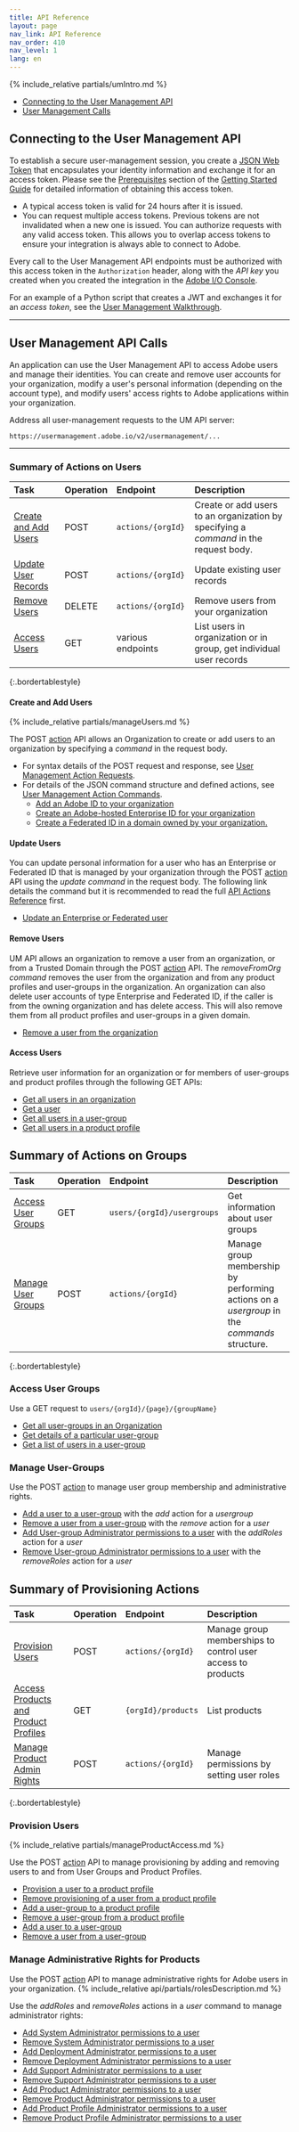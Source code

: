 ```yaml
---
title: API Reference
layout: page
nav_link: API Reference
nav_order: 410
nav_level: 1
lang: en
---
```


{% include_relative partials/umIntro.md %}

* [Connecting to the User Management API](#connect)
* [User Management Calls](#user-management-calls)

## <a name="connect" class="api-ref-subtitle">Connecting to the User Management API</a>

To establish a secure user-management session, you create a [JSON Web Token]() that encapsulates your identity information and exchange it for an access token. Please see the [Prerequisites](../getstarted.md#prereq) section of the [Getting Started Guide](../getstarted.md) for detailed information of obtaining this access token.

* A typical access token is valid for 24 hours after it is issued.
* You can request multiple access tokens. Previous tokens are not invalidated when a new one is issued. You can authorize requests with any valid access token. This allows you to overlap access tokens to ensure your integration is always able to connect to Adobe.

Every call to the User Management API endpoints must be authorized with this access token in the `Authorization` header, along with the _API key_ you created when you created the integration in the [Adobe I/O Console](https://console.adobe.io/).

For an example of a Python script that creates a JWT and exchanges it for an _access token_, see the [User Management Walkthrough](../samples/index.md).

***********

## User Management API Calls

An application can use the User Management API to access Adobe users and manage their identities. You can create and remove user accounts for your organization, modify a user's personal information (depending on the account type), and modify users' access rights to Adobe applications within your organization.

Address all user-management requests to the UM API server:

```
https://usermanagement.adobe.io/v2/usermanagement/...
```

************

### Summary of Actions on Users

| Task | Operation | Endpoint | Description |
| :--- | :--- | :---| :---------- |
| [Create and Add Users](#add) | POST | `actions/{orgId}`  | Create or add users to an organization by specifying a _command_ in the request body.  |
| [Update User Records](#update) | POST | `actions/{orgId}`  | Update existing user records  |
| [Remove Users](#remove) |  DELETE | `actions/{orgId}`  | Remove users from your organization |
| [Access Users](#users) | GET | various endpoints | List users in organization or in group, get individual user records  |
{:.bordertablestyle}

#### <a name="add" class="api-ref-subtitle">Create and Add Users</a>

{% include_relative partials/manageUsers.md %}

The POST [action](ActionsRef.md) API allows an Organization to create or add users to an organization by specifying a _command_ in the request body.

* For syntax details of the POST request and response, see [User Management Action Requests](ActionsRef.md).
* For details of the JSON command structure and defined actions, see [User Management Action Commands](ActionsCmds.md).
  + [Add an Adobe ID to your organization](ActionsCmds.md#addAdobeID)
  + [Create an Adobe-hosted Enterprise ID for your organization](ActionsCmds.md#createEnterpriseID)
  + [Create a Federated ID in a domain owned by your organization.](ActionsCmds.md#createFederatedID)

#### <a name="update" class="api-ref-subtitle">Update Users</a>

You can update personal information for a user who has an Enterprise or Federated ID that is managed by your organization through the POST [action](ActionsRef.md) API using the _update command_ in the request body. The following link details the command but it is recommended to read the full [API Actions Reference](ActionsRef.md) first.

* [Update an Enterprise or Federated user](ActionsCmds.md#update)

#### <a name="remove" class="api-ref-subtitle">Remove Users</a>

UM API allows an organization to remove a user from an organization, or from a Trusted Domain through the POST [action](ActionsRef.md) API. The _removeFromOrg command_ removes the user from the organization and from any product profiles and user-groups in the organization. An organization can also delete user accounts of type Enterprise and Federated ID, if the caller is from the owning organization and has delete access. This will also remove them from all product profiles and user-groups in a given domain.

* [Remove a user from the organization](ActionsCmds.md#removeFromOrg)

#### <a name="users" class="api-ref-subtitle">Access Users</a>

Retrieve user information for an organization or for members of user-groups and product profiles through the following GET APIs:

* [Get all users in an organization](getUsers.md)
* [Get a user](getUser.md)
* [Get all users in a user-group](getUsersByGroup.md)
* [Get all users in a product profile](getUsersByGroup.md)

## Summary of Actions on Groups

| Task | Operation | Endpoint | Description |
| :--- | :--- | :---| :---------- |
| [Access User Groups](#usergroups_access)| GET | `users/{orgId}/usergroups` | Get information about user groups |
| [Manage User Groups](#usergroups) | POST | `actions/{orgId}`  | Manage group membership by performing actions on a _usergroup_ in the _commands_ structure.  |
{:.bordertablestyle}

### <a name="usergroups_access" class="api-ref-subtitle"> Access User Groups

Use a GET request to `users/{orgId}/{page}/{groupName}`

* [Get all user-groups in an Organization](getUserGroups.md)  
* [Get details of a particular user-group](getUserGroup.md)
* [Get a list of users in a user-group](getUsersByGroup.md)

### <a name="usergroups" class="api-ref-subtitle">Manage User-Groups</a>

Use the POST [action](ActionsRef.md) to manage user group membership and administrative rights.  

* [Add a user to a user-group](ActionsCmds.md#add) with the _add_ action for a _usergroup_
* [Remove a user from a user-group](ActionsCmds.md#remove) with the _remove_ action for a _user_
* [Add User-group Administrator permissions to a user](ActionsCmds.md#addRoles) with the _addRoles_ action for a _user_
* [Remove User-group Administrator permissions to a user](ActionsCmds.md#removeRoles) with the _removeRoles_ action for a _user_

## Summary of Provisioning Actions

| Task | Operation | Endpoint | Description |
| :--- | :--- | :---| :---------- |
| [Provision Users](#provision) | POST | `actions/{orgId}`  | Manage group memberships to control user access to products |
| [Access Products and Product Profiles](product.md) | GET | `{orgId}/products`  | List products  |
| [Manage Product Admin Rights](#admin) | POST | `actions/{orgId}`  | Manage permissions by setting user roles  |
{:.bordertablestyle}

### <a name="provision" class="api-ref-subtitle">Provision Users</a>

{% include_relative partials/manageProductAccess.md %}

Use the POST [action](ActionsRef.md) API to manage provisioning by adding and removing users to and from User Groups and Product Profiles.

* [Provision a user to a product profile](ActionsCmds.md#add)
* [Remove provisioning of a user from a product profile](ActionsCmds.md#remove)
* [Add a user-group to a product profile](ActionsCmds.md#add)
* [Remove a user-group from a product profile](ActionsCmds.md#remove)
* [Add a user to a user-group](ActionsCmds.md#add)
* [Remove a user from a user-group](ActionsCmds.md#remove)

### <a name="admin" class="api-ref-subtitle">Manage Administrative Rights for Products</a>

Use the POST [action](ActionsRef.md) API to manage administrative rights for Adobe users in your organization. {% include_relative api/partials/rolesDescription.md %}

Use the _addRoles_ and _removeRoles_ actions in a _user_ command to manage administrator rights:

* [Add System Administrator permissions to a user](ActionsCmds.md#addRoles)
* [Remove System Administrator permissions to a user](ActionsCmds.md#removeRoles)
* [Add Deployment Administrator permissions to a user](ActionsCmds.md#addRoles)
* [Remove Deployment Administrator permissions to a user](ActionsCmds.md#removeRoles)
* [Add Support Administrator permissions to a user](ActionsCmds.md#addRoles)
* [Remove Support Administrator permissions to a user](ActionsCmds.md#removeRoles)
* [Add Product Administrator permissions to a user](ActionsCmds.md#addRoles)
* [Remove Product Administrator permissions to a user](ActionsCmds.md#removeRoles)
* [Add Product Profile Administrator permissions to a user](ActionsCmds.md#addRoles)
* [Remove Product Profile Administrator permissions to a user](ActionsCmds.md#removeRoles)
